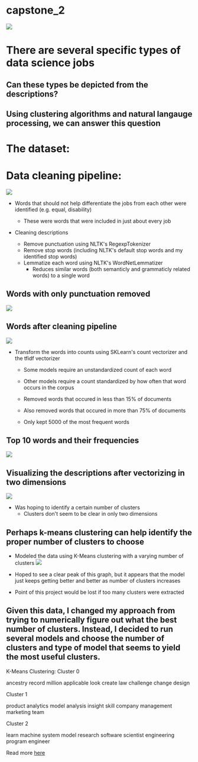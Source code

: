 # capstone_2
![](imgs/Top-Data-Science-Jobs.png)

# There are several specific types of data science jobs
## Can these types be depicted from the descriptions?
## Using clustering algorithms and natural langauge processing, we can answer this question

# The dataset:

# Data cleaning pipeline:
![](imgs/capstone_2_flowchart.png)

* Words that should not help differentiate the jobs from each other were identified (e.g. equal, disability)
    * These were words that were included in just about every job

* Cleaning descriptions
    * Remove punctuation using NLTK's RegexpTokenizer
    * Remove stop words (including NLTK's default stop words and my identified stop words)
    * Lemmatize each word using NLTK's WordNetLemmatizer
        * Reduces similar words (both semanticly and grammaticly related words) to a single word

## Words with only punctuation removed
![](imgs/wordcloud_only_punct_removed.png)

## Words after cleaning pipeline
![](imgs/wordcloud_cleaned_descriptions.png)

* Transform the words into counts using SKLearn's count vectorizer and the tfidf vectorizer
    * Some models require an unstandardized count of each word
    * Other models require a count standardized by how often that word occurs in the corpus

    * Removed words that occured in less than 15% of documents
    * Also removed words that occured in more than 75% of documents
    * Only kept 5000 of the most frequent words

## Top 10 words and their frequencies
![](imgs/top_10_words_and_frequencies.png)


## Visualizing the descriptions after vectorizing in two dimensions
![](imgs/first_two_pca_dimensions.png)
* Was hoping to identify a certain number of clusters
    * Clusters don't seem to be clear in only two dimensions

## Perhaps k-means clustering can help identify the proper number of clusters to choose
* Modeled the data using K-Means clustering with a varying number of clusters
![](imgs/silhouette_scores_k_values.png)

* Hoped to see a clear peak of this graph, but it appears that the model just keeps getting better and better as number of clusters increases
* Point of this project would be lost if too many clusters were extracted

## Given this data, I changed my approach from trying to numerically figure out what the best number of clusters. Instead, I decided to run several models and choose the number of clusters and type of model that seems to yield the most useful clusters.

K-Means Clustering:
Cluster 0

ancestry
record
million
applicable
look
create
law
challenge
change
design

Cluster 1

product
analytics
model
analysis
insight
skill
company
management
marketing
team

Cluster 2

learn
machine
system
model
research
software
scientist
engineering
program
engineer

Read more [here](../notebook/lda3.html)
